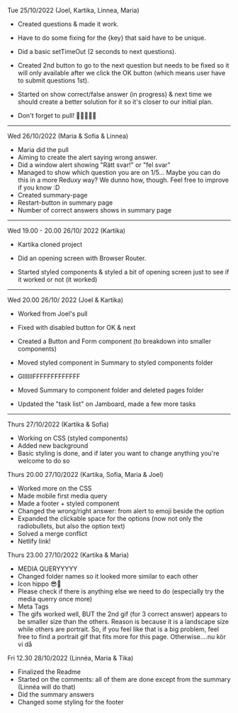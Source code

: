Tue 25/10/2022 (Joel, Kartika, Linnea, Maria)

- Created questions & made it work.
- Have to do some fixing for the {key} that said have to be unique.
- Did a basic setTimeOut (2 seconds to next questions).
- Created 2nd button to go to the next question but needs to be fixed so it will only available after we click the OK button (which means user have to submit questions 1st).
- Started on show correct/false answer (in progress) & next time we should create a better solution for it so it's closer to our initial plan.

- Don't forget to pull! 🌷🌼🌸🌹🌺

---

Wed 26/10/2022 (Maria & Sofia & Linnea)

- Maria did the pull
- Aiming to create the alert saying wrong answer.
- Did a window alert showing "Rätt svar!" or "fel svar"
- Managed to show which question you are on 1/5... Maybe you can do this in a more Reduxy way? We dunno how, though. Feel free to improve if you know :D
- Created summary-page
- Restart-button in summary page
- Number of correct answers shows in summary page

---

Wed 19.00 - 20.00 26/10/ 2022 (Kartika)

- Kartika cloned project
- Did an opening screen with Browser Router.

- Started styled components & styled a bit of opening screen just to see if it worked or not (it worked)

---

Wed 20.00 26/10/ 2022 (Joel & Kartika)

- Worked from Joel's pull
- Fixed with disabled button for OK & next
- Created a Button and Form component (to breakdown into smaller components)
- Moved styled component in Summary to styled components folder
- GIIIIIIFFFFFFFFFFFFF

- Moved Summary to component folder and deleted pages folder
- Updated the "task list" on Jamboard, made a few more tasks

---

Thurs 27/10/2022 (Kartika & Sofia)

- Working on CSS (styled components)
- Added new background
- Basic styling is done, and if later you want to change anything you're welcome to do so

Thurs 20.00 27/10/2022 (Kartika, Sofia, Maria & Joel)

- Worked more on the CSS
- Made mobile first media query
- Made a footer + styled component
- Changed the wrong/right answer: from alert to emoji beside the option
- Expanded the clickable space for the options (now not only the radiobullets, but also the option text)
- Solved a merge conflict
- Netlify link!

Thurs 23.00 27/10/2022 (Kartika & Maria)

- MEDIA QUERYYYYY
- Changed folder names so it looked more similar to each other
- Icon hippo 😎🦛
- Please check if there is anything else we need to do (especially try the media querry once more)
- Meta Tags
- The gifs worked well, BUT the 2nd gif (for 3 correct answer) appears to be smaller size than the others. Reason is because it is a landscape size while others are portrait. So, if you feel like that is a big problem, feel free to find a portrait gif that fits more for this page. Otherwise....nu kör vi då

Fri 12.30 28/10/2022 (Linnéa, Maria & Tika)

- Finalized the Readme
- Started on the comments: all of them are done except from the summary (Linnéa will do that)
- Did the summary answers
- Changed some styling for the footer